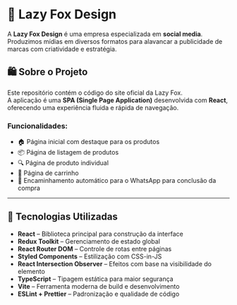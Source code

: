 # 🦊 Lazy Fox Design

A **Lazy Fox Design** é uma empresa especializada em **social media**. Produzimos mídias em diversos formatos para alavancar a publicidade de marcas com criatividade e estratégia.

## 🛍️ Sobre o Projeto

Este repositório contém o código do site oficial da Lazy Fox.  
A aplicação é uma **SPA (Single Page Application)** desenvolvida com **React**, oferecendo uma experiência fluida e rápida de navegação.

### Funcionalidades:
- 🏠 Página inicial com destaque para os produtos
- 📦 Página de listagem de produtos
- 🔍 Página de produto individual
- 🛒 Página de carrinho
- 💬 Encaminhamento automático para o WhatsApp para conclusão da compra

---

## 🧩 Tecnologias Utilizadas

- **React** – Biblioteca principal para construção da interface
- **Redux Toolkit** – Gerenciamento de estado global
- **React Router DOM** – Controle de rotas entre páginas
- **Styled Components** – Estilização com CSS-in-JS
- **React Intersection Observer** – Efeitos com base na visibilidade do elemento
- **TypeScript** – Tipagem estática para maior segurança
- **Vite** – Ferramenta moderna de build e desenvolvimento
- **ESLint + Prettier** – Padronização e qualidade de código
